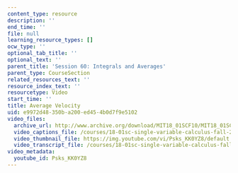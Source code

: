 ```yaml
---
content_type: resource
description: ''
end_time: ''
file: null
learning_resource_types: []
ocw_type: ''
optional_tab_title: ''
optional_text: ''
parent_title: 'Session 60: Integrals and Averages'
parent_type: CourseSection
related_resources_text: ''
resource_index_text: ''
resourcetype: Video
start_time: ''
title: Average Velocity
uid: e9972d48-350b-a200-ed45-4b0d7f9e5102
video_files:
  archive_url: http://www.archive.org/download/MIT18_01SCF10/MIT18_01SCF10Rec_46_300k.mp4
  video_captions_file: /courses/18-01sc-single-variable-calculus-fall-2010/18f9720b89645f7899c228987e616780_Psks_KK0YZ8.vtt
  video_thumbnail_file: https://img.youtube.com/vi/Psks_KK0YZ8/default.jpg
  video_transcript_file: /courses/18-01sc-single-variable-calculus-fall-2010/fb457283d8487b2a79a278e4871ff22d_Psks_KK0YZ8.pdf
video_metadata:
  youtube_id: Psks_KK0YZ8
---
```

